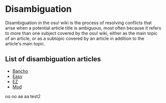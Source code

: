 # Disambiguation

Disambiguation in the osu! wiki is the process of resolving conflicts that arise when a potential article title is ambiguous, most often because it refers to more than one subject covered by the osu! wiki, either as the main topic of an article, or as a subtopic covered by an article in addition to the article's main topic.

## List of disambiguation articles

- [Bancho](Bancho)
- [Easy](Easy)
- [EZ](EZ)
- [Mod](Mod)

oo oo aa aa test2
